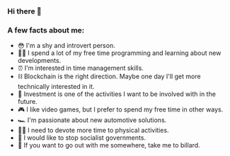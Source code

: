 ### Hi there 👋

### A few facts about me:
- 😳 I'm a shy and introvert person.
- 👨‍💻 I spend a lot of my free time programming and learning about new developments.
- ⏰ I'm interested in time management skills.
- ⛓️ Blockchain is the right direction. Maybe one day I'll get more technically interested in it.
- 🏦 Investment is one of the activities I want to be involved with in the future.
- 🎮 I like video games, but I prefer to spend my free time in other ways.
- 🏎️ I'm passionate about new automotive solutions.
- 🤽‍♂️ I need to devote more time to physical activities.
- 💸 I would like to stop socialist governments.
- 🎱 If you want to go out with me somewhere, take me to billard.

<!--
**coded-bear/coded-bear** is a ✨ _special_ ✨ repository because its `README.md` (this file) appears on your GitHub profile.

Here are some ideas to get you started:

- 🔭 I’m currently working on ...
- 🌱 I’m currently learning ...
- 👯 I’m looking to collaborate on ...
- 🤔 I’m looking for help with ...
- 💬 Ask me about ...
- 📫 How to reach me: ...
- 😄 Pronouns: ...
- ⚡ Fun fact: ...
-->
